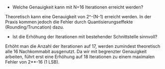 - Welche Genauigkeit kann mit N=16 Iterationen erreicht werden?

Theoretisch kann eine Genauigkeit von 2^-(N-1) erreicht werden.
In der Praxis kommen jedoch die Fehler durch Quantisierungseffekte (Rounding/Truncation) dazu.


- Ist die Erhöhung der Iterationen mit bestehender Schnittstelle sinnvoll?

Erhöht man die Anzahl der Iterationen auf 17, werden zumindest theoretisch alle 16 Nachkommabit ausgenutzt.
Da wir mit begrenzter Genauigkeit arbeiten, führt erst eine Erhöhung auf 18 Iterationen zu einem maximalen Fehler von
2**-16 (1 LSB).
